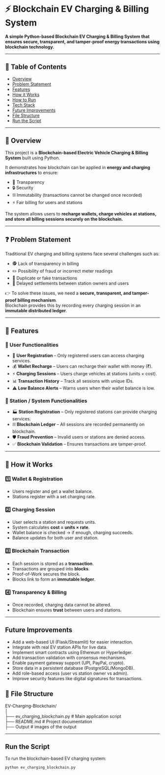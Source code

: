 # ⚡ Blockchain EV Charging & Billing System  

**A simple Python-based Blockchain EV Charging & Billing System that ensures secure, transparent, and tamper-proof energy transactions using blockchain technology.**

---

## 📌 Table of Contents  
- [Overview](#-overview)  
- [Problem Statement](#-problem-statement)  
- [Features](#-features)  
- [How it Works](#-how-it-works)  
- [How to Run](#-how-to-run)  
- [Tech Stack](#-tech-stack)  
- [Future Improvements](#-future-improvements)  
- [File Structure](#-file-structure)  
- [Run the Script](#-run-the-script)
---

## 📌 Overview  
This project is a **Blockchain-based Electric Vehicle Charging & Billing System** built using Python.  

It demonstrates how blockchain can be applied in **energy and charging infrastructures** to ensure:  
- 🔎 Transparency  
- 🔒 Security  
- ⛓️ Immutability (transactions cannot be changed once recorded)  
- ⚡ Fair billing for users and stations  

The system allows users to **recharge wallets, charge vehicles at stations, and store all billing sessions securely on the blockchain.**

---

## ❓ Problem Statement  
Traditional EV charging and billing systems face several challenges such as:  

- 🕵️ Lack of transparency in billing  
- ✏️ Possibility of fraud or incorrect meter readings  
- 🔁 Duplicate or fake transactions  
- 🐌 Delayed settlements between station owners and users  

👉 To solve these issues, we need a **secure, transparent, and tamper-proof billing mechanism**.  
Blockchain provides this by recording every charging session in an **immutable distributed ledger**.  

---

## 🚀 Features  

### 🔹 User Functionalities  
- 👤 **User Registration** – Only registered users can access charging services.  
- 💰 **Wallet Recharge** – Users can recharge their wallet with money (₹).  
- ⚡ **Charging Sessions** – Users charge vehicles at stations (units × cost).  
- 📊 **Transaction History** – Track all sessions with unique IDs.  
- ⚠️ **Low Balance Alerts** – Warns users when their wallet balance is low.  

### 🔹 Station / System Functionalities  
- 🏭 **Station Registration** – Only registered stations can provide charging services.  
- ⛓️ **Blockchain Ledger** – All sessions are recorded permanently on blockchain.  
- 🛡️ **Fraud Prevention** – Invalid users or stations are denied access.  
- ✅ **Blockchain Validation** – Ensures transactions are tamper-proof.  

---

## 🔎 How it Works  

### 1️⃣ Wallet & Registration  
- Users register and get a wallet balance.  
- Stations register with a set charging rate.  

### 2️⃣ Charging Session  
- User selects a station and requests units.  
- System calculates **cost = units × rate**.  
- Wallet balance is checked → if enough, charging succeeds.  
- Balance updates for both user and station.  

### 3️⃣ Blockchain Transaction  
- Each session is stored as a **transaction**.  
- Transactions are grouped into **blocks**.  
- Proof-of-Work secures the block.  
- Blocks link to form an **immutable ledger**.  

### 4️⃣ Transparency & Billing  
- Once recorded, charging data cannot be altered.  
- Blockchain ensures **trust** between users and stations.  

---
## Future Improvements  

- Add a web-based UI (Flask/Streamlit) for easier interaction.  
- Integrate with real EV station APIs for live data.  
- Implement smart contracts using Ethereum or Hyperledger.  
- Add transaction validation with consensus mechanisms.  
- Enable payment gateway support (UPI, PayPal, crypto).  
- Store data in a persistent database (PostgreSQL/MongoDB).  
- Add role-based access (user vs station owner vs admin).  
- Improve security features like digital signatures for transactions.  



## 📂 File Structure
EV-Charging-Blockchain/  
│  
├── ev_charging_blockchain.py   # Main application script  
├── README.md                   # Project documentation  
├── Output                      # images of the output 

---

## Run the Script
To run the blockchain-based EV charging system:

```bash
python ev_charging_blockchain.py
```



